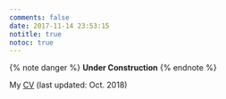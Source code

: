 ```yaml
---
comments: false
date: 2017-11-14 23:53:15
notitle: true
notoc: true
---
```


{% note danger %}
__Under Construction__
{% endnote %}

My [CV](/assets/dl/cv.pdf) (last updated: Oct. 2018)
